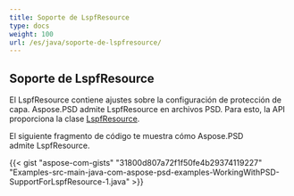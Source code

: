 ```yaml
---
title: Soporte de LspfResource
type: docs
weight: 100
url: /es/java/soporte-de-lspfresource/
---
```


## **Soporte de LspfResource**
El LspfResource contiene ajustes sobre la configuración de protección de capa. Aspose.PSD admite LspfResource en archivos PSD. Para esto, la API proporciona la clase [LspfResource](https://reference.aspose.com/java/psd/com.aspose.psd.fileformats.psd.layers.layerresources/LspfResource).

El siguiente fragmento de código te muestra cómo Aspose.PSD admite LspfResource.

{{< gist "aspose-com-gists" "31800d807a72f1f50fe4b29374119227" "Examples-src-main-java-com-aspose-psd-examples-WorkingWithPSD-SupportForLspfResource-1.java" >}}
